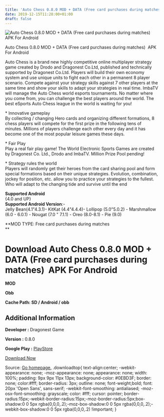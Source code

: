 ```yaml
---
title: 'Auto Chess 0.8.0 MOD + DATA (Free card purchases during matches)  APK For Android'
date: 2019-12-15T11:28:00+01:00
draft: false
---
```


![Auto Chess 0.8.0 MOD + DATA (Free card purchases during matches)  APK For Android](https://i1.wp.com/apkhome.net/wp-content/uploads/2019/12/Auto-Chess-0.8.0-MOD-DATA-Free-card-purchases-during-matches.png "Auto Chess 0.8.0 MOD + DATA (Free card purchases during matches)  APK For Android")

  

Auto Chess 0.8.0 MOD + DATA (Free card purchases during matches)  APK For Android

Auto Chess is a brand new highly competitive online multiplayer strategy game created by Drodo and Dragonest Co.Ltd, published and technically supported by Dragonest Co.Ltd. Players will build their own economy system and use unique units to fight each other in a permanent 8 player scenario. Compete against your strategy skills against 7 other players at the same time and show your skills to adapt your strategies in real time. ImbaTV will manage the Auto Chess world esports tournaments. No matter where you come from, you can challenge the best players around the world. The best eSports Auto Chess league in the world is waiting for you!

\* Innovative gameplay  
By collecting / changing Hero cards and organizing different formations, 8 chess players will compete for the first prize in the following tens of minutes. Millions of players challenge each other every day and it has become one of the most popular leisure games these days.

\* Fair Play  
Play a real fair play game! The World Electronic Sports Games are created by Dragonest Co. Ltd., Drodo and lmbaTV. Million Prize Pool pending!

\* Strategy rules the world  
Players will randomly get their heroes from the card sharing pool and form special formations based on their unique strategies. Evolution, combination, jockey for position, etc. allow you to practice your strategies to the fullest. Who will adapt to the changing tide and survive until the end

**Supported Android**  
{4.0 and UP}  
**Supported Android Version**:-  
Jelly Bean(4.1"4.3.1)- KitKat (4.4"4.4.4)- Lollipop (5.0"5.0.2) - Marshmallow (6.0 - 6.0.1) - Nougat (7.0 " 7.1.1) - Oreo (8.0-8.1) - Pie (9.0)

**MOD TYPE: Free card purchases during matches  
**

Download Auto Chess 0.8.0 MOD + DATA (Free card purchases during matches)  APK For Android
===========================================================================================

**MOD**

**Obb**

**Cache Path: SD / Android / obb**

Additional Information
----------------------

**Developer :** Dragonest Game

**Version :** 0.8.0

**Google Play :** [PlayStore](https://play.google.com/store/apps/details?id=com.dragonest.autochess.google)

  

[Download Now](https://store4app.co/post/auto-chess-0-8-0-mod-data-free-card-purchases-during-matches-apk-for-android_1576401698)

  
Source: [Go homepage.](https://store4app.co/post/auto-chess-0-8-0-mod-data-free-card-purchases-during-matches-apk-for-android_1576401698) .downloadtop{ text-align:center; -webkit-appearance: none; -moz-appearance: none; appearance: none; width: 100%; padding: 9px 9px 11px 13px; background-color: #0EBD3F; border: none; color:#fff; border-radius: 3px; outline: none; font-weight;bold; font: 20px 'Open Sans', sans-serif; -webkit-font-smoothing: antialiased; -moz-osx-font-smoothing: grayscale; color: #fff; cursor: pointer; border-radius:15px;-webkit-border-radius:15px;-moz-border-radius:5px;box-shadow:0 0 5px rgba(0,0,0,.2);-moz-box-shadow:0 0 5px rgba(0,0,0,.2);-webkit-box-shadow:0 0 5px rgba(0,0,0,.2) !important; }